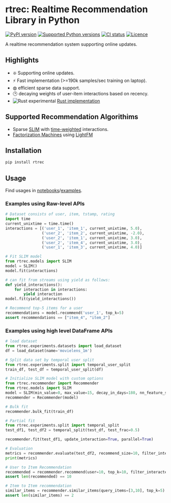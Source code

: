 rtrec: Realtime Recommendation Library in Python
================================================

[![PyPI version](https://img.shields.io/pypi/v/rtrec.svg?logo=pypi&logoColor=FFE873)](https://pypi.org/project/rtrec/)
[![Supported Python versions](https://img.shields.io/pypi/pyversions/rtrec.svg?logo=python&logoColor=FFE873)](https://pypi.org/project/rtrec/)
[![CI status](https://github.com/myui/rtrec/actions/workflows/ci.yml/badge.svg)](https://github.com/myui/rtrec/actions)
[![Licence](https://img.shields.io/github/license/myui/rtrec.svg)](LICENSE.txt)

A realtime recommendation system supporting online updates.

## Highlights

- ❇️ Supporting online updates.
- ⚡️ Fast implementation (>=190k samples/sec training on laptop).
- ◍ efficient sparse data support.
- 🕑 decaying weights of user-item interactions based on recency.
- ![Rust](https://avatars.githubusercontent.com/u/5430905?s=20&v=4) experimental [Rust implementation](https://github.com/myui/rtrec/tree/rust)

## Supported Recommendation Algorithims

- Sparse [SLIM](https://ieeexplore.ieee.org/document/6137254) with [time-weighted](https://dl.acm.org/doi/10.1145/1099554.1099689) interactions.
- [Factorization Machines](https://ieeexplore.ieee.org/document/5694074) using [LightFM](https://github.com/lyst/lightfm)

## Installation

```bash
pip install rtrec
```

## Usage

Find usages in [notebooks](https://github.com/myui/rtrec/tree/main/notebooks)/[examples](https://github.com/myui/rtrec/tree/main/examples).

### Examples using Raw-level APIs

```py
# Dataset consists of user, item, tstamp, rating
import time
current_unixtime = time.time()
interactions = [('user_1', 'item_1', current_unixtime, 5.0),
                ('user_2', 'item_2', current_unixtime, -2.0),
                ('user_2', 'item_1', current_unixtime, 3.0),
                ('user_2', 'item_4', current_unixtime, 3.0),
                ('user_1', 'item_3', current_unixtime, 4.0)]

# Fit SLIM model
from rtrec.models import SLIM
model = SLIM()
model.fit(interactions)

# can fit from streams using yield as follows:
def yield_interactions():
    for interaction in interactions:
        yield interaction
model.fit(yield_interactions())

# Recommend top-5 items for a user
recommendations = model.recommend('user_1', top_k=5)
assert recommendations == ["item_4", "item_2"]
```

### Examples using high level DataFrame APIs

```py
# load dataset
from rtrec.experiments.datasets import load_dataset
df = load_dataset(name='movielens_1m')

# Split data set by temporal user split
from rtrec.experiments.split import temporal_user_split
train_df, test_df = temporal_user_split(df)

# Initialize SLIM model with custom options
from rtrec.recommender import Recommender
from rtrec.models import SLIM
model = SLIM(min_value=0, max_value=15, decay_in_days=180, nn_feature_selection=50)
recommender = Recommender(model)

# Bulk fit
recommender.bulk_fit(train_df)

# Partial fit
from rtrec.experiments.split import temporal_split
test_df1, test_df2 = temporal_split(test_df, test_frac=0.5)

recommender.fit(test_df1, update_interaction=True, parallel=True)

# Evaluation
metrics = recommender.evaluate(test_df2, recommend_size=10, filter_interacted=True)
print(metrics)

# User to Item Recommendation
recommended = recommender.recommend(user=10, top_k=10, filter_interacted=True)
assert len(recommended) == 10

# Item to Item recommendation
similar_items = recommender.similar_items(query_items=[3,10], top_k=5)
assert len(similar_items) == 2
```